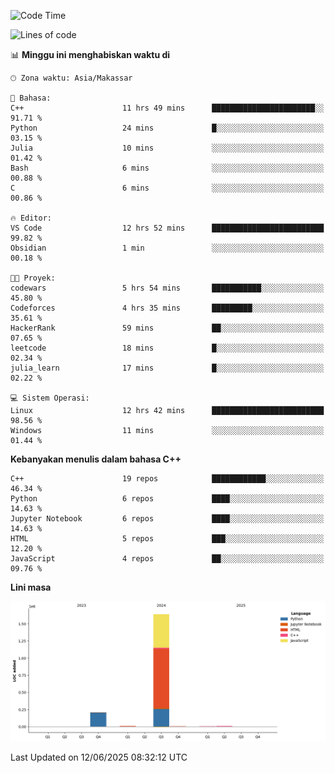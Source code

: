 <!--START_SECTION:waka-->
![Code Time](http://img.shields.io/badge/Code%20Time-272%20hrs%2026%20mins-blue)

![Lines of code](https://img.shields.io/badge/Sejak%20Hello%20World%20aku%20telah%20menulis-1.9%20million%20baris%20kode-blue)

📊 **Minggu ini menghabiskan waktu di** 

```text
🕑︎ Zona waktu: Asia/Makassar

💬 Bahasa: 
C++                      11 hrs 49 mins      ███████████████████████░░   91.71 % 
Python                   24 mins             █░░░░░░░░░░░░░░░░░░░░░░░░   03.15 % 
Julia                    10 mins             ░░░░░░░░░░░░░░░░░░░░░░░░░   01.42 % 
Bash                     6 mins              ░░░░░░░░░░░░░░░░░░░░░░░░░   00.88 % 
C                        6 mins              ░░░░░░░░░░░░░░░░░░░░░░░░░   00.86 % 

🔥 Editor: 
VS Code                  12 hrs 52 mins      █████████████████████████   99.82 % 
Obsidian                 1 min               ░░░░░░░░░░░░░░░░░░░░░░░░░   00.18 % 

🐱‍💻 Proyek: 
codewars                 5 hrs 54 mins       ███████████░░░░░░░░░░░░░░   45.80 % 
Codeforces               4 hrs 35 mins       █████████░░░░░░░░░░░░░░░░   35.61 % 
HackerRank               59 mins             ██░░░░░░░░░░░░░░░░░░░░░░░   07.65 % 
leetcode                 18 mins             █░░░░░░░░░░░░░░░░░░░░░░░░   02.34 % 
julia_learn              17 mins             █░░░░░░░░░░░░░░░░░░░░░░░░   02.22 % 

💻 Sistem Operasi: 
Linux                    12 hrs 42 mins      █████████████████████████   98.56 % 
Windows                  11 mins             ░░░░░░░░░░░░░░░░░░░░░░░░░   01.44 % 
```

**Kebanyakan menulis dalam bahasa C++** 

```text
C++                      19 repos            ████████████░░░░░░░░░░░░░   46.34 % 
Python                   6 repos             ████░░░░░░░░░░░░░░░░░░░░░   14.63 % 
Jupyter Notebook         6 repos             ████░░░░░░░░░░░░░░░░░░░░░   14.63 % 
HTML                     5 repos             ███░░░░░░░░░░░░░░░░░░░░░░   12.20 % 
JavaScript               4 repos             ██░░░░░░░░░░░░░░░░░░░░░░░   09.76 % 
```



**Lini masa**

![Lines of Code chart](https://raw.githubusercontent.com/yusuf601/yusuf601/main/assets/bar_graph.png)


 Last Updated on 12/06/2025 08:32:12 UTC
<!--END_SECTION:waka-->

